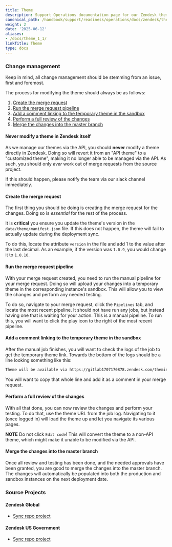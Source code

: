 ```yaml
---
title: Theme
description: Support Operations documentation page for our Zendesk theme
canonical_path: /handbook/support/readiness/operations/docs/zendesk/theme
weight: 2
date: '2025-06-12'
aliases:
- /docs/theme_1_1/
linkTitle: Theme
type: docs
---
```


### Change management

Keep in mind, all change management should be stemming from an issue, first and
foremost.

The process for modifying the theme should always be as follows:

1. [Create the merge request](#create-the-merge-request)
1. [Run the merge request pipeline](#run-the-merge-request-pipeline)
1. [Add a comment linking to the temporary theme in the sandbox](#add-a-comment-linking-to-the-temporary-theme-in-the-sandbox)
1. [Perform a full review of the changes](#perform-a-full-review-of-the-changes)
1. [Merge the changes into the master branch](#merge-the-changes-into-the-master-branch)

#### Never modify a theme in Zendesk itself

As we manage our themes via the API, you should **never** modify a theme
directly in Zendesk. Doing so will revert it from an "API theme" to a
"customized theme", making it no longer able to be managed via the API. As such,
you should only *ever* work out of merge requests from the source project.

If this should happen, please notify the team via our slack channel immediately.

#### Create the merge request

The first thing you should be doing is creating the merge request for the
changes. Doing so is *essential* for the rest of the process.

It is **critical** you ensure you update the theme's version in the
`data/theme/manifest.json` file. If this does not happen, the theme will fail to
actually update during the deployment sync.

To do this, locate the attribute `version` in the file and add 1 to the value
after the last decimal. As an example, if the version was `1.0.9`, you would
change it to `1.0.10`.

#### Run the merge request pipeline

With your merge request created, you need to run the manual pipeline for your
merge request. Doing so will upload your changes into a temporary theme in the
corresponding instance's sandbox. This will allow you to view the changes and
perform any needed testing.

To do so, navigate to your merge request, click the `Pipelines` tab, and locate
the most recent pipeline. It should not have run any jobs, but instead having
one that is waiting for your action. This is a manual pipeline. To run this,
you will want to click the play icon to the right of the most recent pipeline.

#### Add a comment linking to the temporary theme in the sandbox

After the manual job finishes, you will want to check the logs of the job to get
the temporary theme link. Towards the bottom of the logs should be a line
looking something like this:

```bash
Theme will be available via https://gitlab1707170878.zendesk.com/theming/theme/febb6377-13f5-489d-8287-1c16467718b0
```

You will want to copy that whole line and add it as a comment in your merge
request.

#### Perform a full review of the changes

With all that done, you can now review the changes and perform your testing. To
do that, use the theme URL from the job log. Navigating to it (once logged in)
will load the theme up and let you navigate its various pages.

**NOTE** Do not click `Edit code`! This will convert the theme to a non-API
theme, which might make it unable to be modified via the API.

#### Merge the changes into the master branch

Once all review and testing has been done, and the needed approvals have been
granted, you are good to merge the changes into the master branch. The changes
will automatically be populated into both the production and sandbox instances
on the next deployment date.

### Source Projects

#### Zendesk Global

- [Sync repo project](https://gitlab.com/gitlab-support-readiness/zendesk-global/theme)

#### Zendesk US Government

- [Sync repo project](https://gitlab.com/gitlab-support-readiness/zendesk-us-government/theme)
